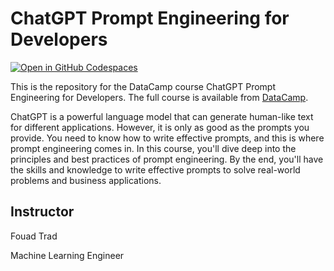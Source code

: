# ChatGPT Prompt Engineering for Developers

[![Open in GitHub Codespaces](https://github.com/codespaces/badge.svg)](https://codespaces.new/datttrian/chatgpt-prompt-engineering-for-developers)

This is the repository for the DataCamp course ChatGPT Prompt Engineering for Developers. The full course is available from [DataCamp](https://www.datacamp.com/courses/chatgpt-prompt-engineering-for-developers).

ChatGPT is a powerful language model that can generate human-like text for
different applications. However, it is only as good as the prompts you provide.
You need to know how to write effective prompts, and this is where prompt
engineering comes in. In this course, you'll dive deep into the principles and
best practices of prompt engineering. By the end, you'll have the skills and
knowledge to write effective prompts to solve real-world problems and business
applications.

## Instructor

Fouad Trad

Machine Learning Engineer
